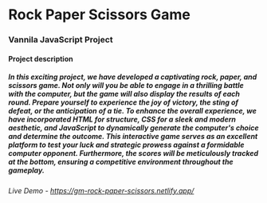 # Rock Paper Scissors Game

### Vannila JavaScript Project

#### Project description

##### In this exciting project, we have developed a captivating rock, paper, and scissors game. Not only will you be able to engage in a thrilling battle with the computer, but the game will also display the results of each round. Prepare yourself to experience the joy of victory, the sting of defeat, or the anticipation of a tie. To enhance the overall experience, we have incorporated HTML for structure, CSS for a sleek and modern aesthetic, and JavaScript to dynamically generate the computer's choice and determine the outcome. This interactive game serves as an excellent platform to test your luck and strategic prowess against a formidable computer opponent. Furthermore, the scores will be meticulously tracked at the bottom, ensuring a competitive environment throughout the gameplay.

###### Live Demo - https://gm-rock-paper-scissors.netlify.app/
